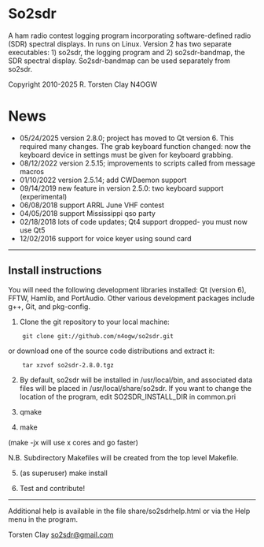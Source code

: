 # So2sdr

A ham radio contest logging program incorporating software-defined
radio (SDR) spectral displays. In runs on Linux. Version
2 has two separate executables: 1) so2sdr, the logging program
and 2) so2sdr-bandmap, the SDR spectral display. So2sdr-bandmap
can be used separately from so2sdr.

Copyright 2010-2025 R. Torsten Clay N4OGW

# News
* 05/24/2025 version 2.8.0; project has moved to Qt version 6. This required many changes. The grab keyboard function changed: now the keyboard device in settings must be given for keyboard grabbing.
* 08/12/2022 version 2.5.15; improvements to scripts called from message macros
* 01/10/2022 version 2.5.14; add CWDaemon support
* 09/14/2019 new feature in version 2.5.0: two keyboard support (experimental)
* 06/08/2018 support ARRL June VHF contest
* 04/05/2018 support Mississippi qso party
* 02/18/2018 lots of code updates; Qt4 support dropped- you must now use Qt5
* 12/02/2016 support for voice keyer using sound card


------------------------


## Install instructions

You will need the following development libraries installed: Qt (version 6), FFTW, Hamlib, and PortAudio. Other various development packages include g++, Git, and pkg-config. 

1. Clone the git repository to your local machine:
```
    git clone git://github.com/n4ogw/so2sdr.git
```
or download one of the source code distributions and extract it:
````
    tar xzvof so2sdr-2.8.0.tgz
````

2. By default, so2sdr will be installed in /usr/local/bin, and associated
data files will be placed in /usr/local/share/so2sdr. If you want to
change the location of the program, edit SO2SDR_INSTALL_DIR in common.pri

3. qmake 

4. make

(make -jx  will use x cores and go faster)


N.B. Subdirectory Makefiles will be created from the top level Makefile.

5. (as superuser) make install

6. Test and contribute!


-----------------------


Additional help is available in the file share/so2sdrhelp.html or via the
Help menu in the program.


Torsten Clay
so2sdr@gmail.com
